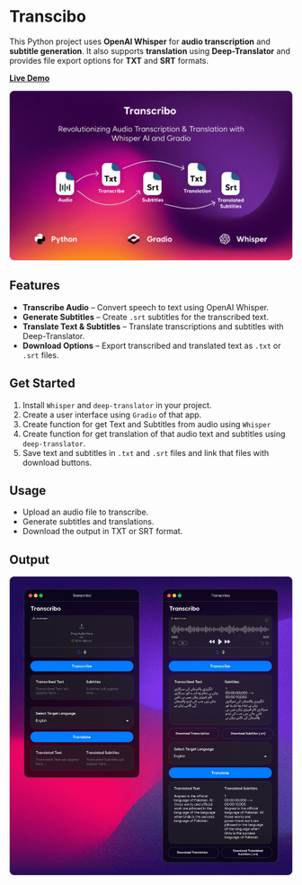 # Transcibo
This Python project uses **OpenAI Whisper** for **audio transcription** and **subtitle generation**. It also supports **translation** using **Deep-Translator** and provides file export options for **TXT** and **SRT** formats.

**[Live Demo](https://huggingface.co/spaces/mmohsin7/Transcribo)**

![Project Banner](Images/TranscriboBanner.png)


## Features
- **Transcribe Audio** – Convert speech to text using OpenAI Whisper.  
- **Generate Subtitles** – Create `.srt` subtitles for the transcribed text.  
- **Translate Text & Subtitles** – Translate transcriptions and subtitles with Deep-Translator.  
- **Download Options** – Export transcribed and translated text as `.txt` or `.srt` files.  

## Get Started
1. Install `Whisper` and `deep-translator` in your project.
2. Create a user interface using `Gradio` of that app.
3. Create function for get Text and Subtitles from audio using `Whisper`
4. Create function for get translation of that audio text and subtitles using `deep-translator`.
5. Save text and subtitles in `.txt` and `.srt` files and link that files with download buttons.

## Usage
- Upload an audio file to transcribe.
- Generate subtitles and translations.
- Download the output in TXT or SRT format.

## Output
![Project Output](Images/TranscriboOutput.png)
